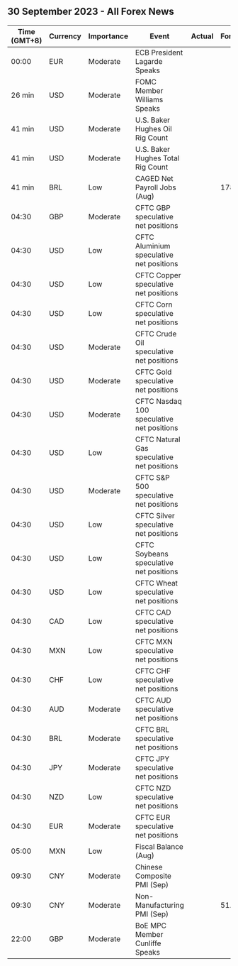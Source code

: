 ## 30 September 2023 - All Forex News

| Time (GMT+8) | Currency | Importance | Event | Actual | Forecast | Previous |
|------|----------|------------|-------|--------|----------|----------|
| 00:00 | EUR | Moderate | ECB President Lagarde Speaks |  |  |  |
| 26 min | USD | Moderate | FOMC Member Williams Speaks |  |  |  |
| 41 min | USD | Moderate | U.S. Baker Hughes Oil Rig Count |  |  | 507 |
| 41 min | USD | Moderate | U.S. Baker Hughes Total Rig Count |  |  | 630 |
| 41 min | BRL | Low | CAGED Net Payroll Jobs (Aug) |  | 178.00K | 142.70K |
| 04:30 | GBP | Moderate | CFTC GBP speculative net positions |  |  | 33.7K |
| 04:30 | USD | Low | CFTC Aluminium speculative net positions |  |  | 6.4K |
| 04:30 | USD | Low | CFTC Copper speculative net positions |  |  | -16.3K |
| 04:30 | USD | Low | CFTC Corn speculative net positions |  |  | -101.2K |
| 04:30 | USD | Moderate | CFTC Crude Oil speculative net positions |  |  | 328.4K |
| 04:30 | USD | Moderate | CFTC Gold speculative net positions |  |  | 135.2K |
| 04:30 | USD | Moderate | CFTC Nasdaq 100 speculative net positions |  |  | 3.2K |
| 04:30 | USD | Low | CFTC Natural Gas speculative net positions |  |  | -93.9K |
| 04:30 | USD | Moderate | CFTC S&P 500 speculative net positions |  |  | -139.0K |
| 04:30 | USD | Low | CFTC Silver speculative net positions |  |  | 15.2K |
| 04:30 | USD | Low | CFTC Soybeans speculative net positions |  |  | 62.7K |
| 04:30 | USD | Low | CFTC Wheat speculative net positions |  |  | -56.9K |
| 04:30 | CAD | Low | CFTC CAD speculative net positions |  |  | -48.0K |
| 04:30 | MXN | Low | CFTC MXN speculative net positions |  |  | 63.6K |
| 04:30 | CHF | Low | CFTC CHF speculative net positions |  |  | -7.9K |
| 04:30 | AUD | Moderate | CFTC AUD speculative net positions |  |  | -96.9K |
| 04:30 | BRL | Moderate | CFTC BRL speculative net positions |  |  | 12.9K |
| 04:30 | JPY | Moderate | CFTC JPY speculative net positions |  |  | -101.6K |
| 04:30 | NZD | Low | CFTC NZD speculative net positions |  |  | -21.3K |
| 04:30 | EUR | Moderate | CFTC EUR speculative net positions |  |  | 102.0K |
| 05:00 | MXN | Low | Fiscal Balance (Aug) |  |  | -77.56B |
| 09:30 | CNY | Moderate | Chinese Composite PMI (Sep) |  |  | 51.3 |
| 09:30 | CNY | Moderate | Non-Manufacturing PMI (Sep) |  | 51.5 | 51.0 |
| 22:00 | GBP | Moderate | BoE MPC Member Cunliffe Speaks |  |  |  |
